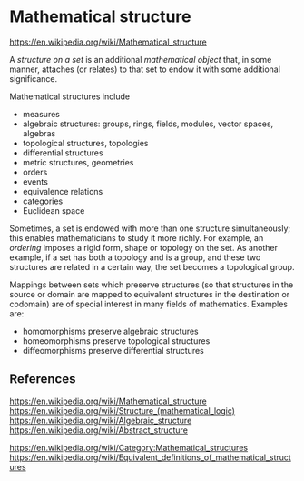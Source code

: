 # Mathematical structure

https://en.wikipedia.org/wiki/Mathematical_structure


A *structure on a set* is an additional *mathematical object* that, in some manner, attaches (or relates) to that set to endow it with some additional significance.

Mathematical structures include
- measures
- algebraic structures: groups, rings, fields, modules, vector spaces, algebras
- topological structures, topologies
- differential structures
- metric structures, geometries
- orders
- events
- equivalence relations
- categories
- Euclidean space


Sometimes, a set is endowed with more than one structure simultaneously; this enables mathematicians to study it more richly. For example, an *ordering* imposes a rigid form, shape or topology on the set. As another example, if a set has both a topology and is a group, and these two structures are related in a certain way, the set becomes a topological group.

Mappings between sets which preserve structures (so that structures in the source or domain are mapped to equivalent structures in the destination or codomain) are of special interest in many fields of mathematics. Examples are:
- homomorphisms preserve algebraic structures
- homeomorphisms preserve topological structures
- diffeomorphisms preserve differential structures



## References

https://en.wikipedia.org/wiki/Mathematical_structure
https://en.wikipedia.org/wiki/Structure_(mathematical_logic)
https://en.wikipedia.org/wiki/Algebraic_structure
https://en.wikipedia.org/wiki/Abstract_structure

https://en.wikipedia.org/wiki/Category:Mathematical_structures
https://en.wikipedia.org/wiki/Equivalent_definitions_of_mathematical_structures
